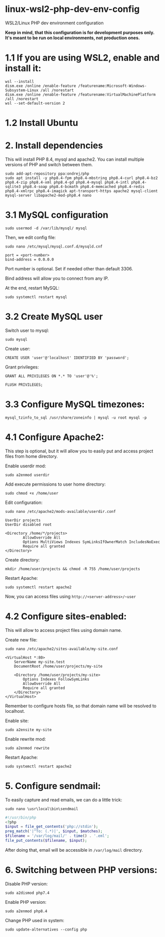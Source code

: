 # linux-wsl2-php-dev-env-config
WSL2/Linux PHP dev environment configuration

**Keep in mind, that this configuration is for development purposes only. It's meant to be run on local environments, not production ones.**

# 1.1 If you are using WSL2, enable and install it:

```
wsl --install
dism.exe /online /enable-feature /featurename:Microsoft-Windows-Subsystem-Linux /all /norestart
dism.exe /online /enable-feature /featurename:VirtualMachinePlatform /all /norestart
wsl --set-default-version 2
```

# 1.2 Install Ubuntu

# 2. Install dependencies

This will install PHP 8.4, mysql and apache2. You can install multiple versions of PHP and switch between them.

```
sudo add-apt-repository ppa:ondrej/php 
sudo apt install -y php8.4-fpm php8.4-mbstring php8.4-curl php8.4-bz2 php8.4-zip php8.4-xml php8.4-gd php8.4-mysql php8.4-intl php8.4-sqlite3 php8.4-soap php8.4-bcmath php8.4-memcached php8.4-redis php8.4-xmlrpc php8.4-imagick apt-transport-https apache2 mysql-client mysql-server libapache2-mod-php8.4 nano
```

# 3.1 MySQL configuration

`sudo usermod -d /var/lib/mysql/ mysql`

Then, we edit config file:

`sudo nano /etc/mysql/mysql.conf.d/mysqld.cnf`

```
port = <port-number>
bind-address = 0.0.0.0
```

Port number is optional. Set if needed other than default 3306.

Bind address will allow you to connect from any IP.

At the end, restart MySQL:

`sudo systemctl restart mysql`

# 3.2 Create MySQL user

Switch user to mysql:

`sudo mysql`

Create user:

`CREATE USER 'user'@'localhost' IDENTIFIED BY 'password';`

Grant privileges:

`GRANT ALL PRIVILEGES ON *.* TO 'user'@'%';`

`FLUSH PRIVILEGES;`

# 3.3 Configure MySQL timezones:

`mysql_tzinfo_to_sql /usr/share/zoneinfo | mysql -u root mysql -p`

# 4.1 Configure Apache2:

This step is optional, but it will allow you to easily put and access project files from home directory.

Enable userdir mod:

`sudo a2enmod userdir`

Add execute permissions to user home directory:

`sudo chmod +x /home/user`

Edit configuration:

`sudo nano /etc/apache2/mods-available/userdir.conf`

```
UserDir projects
UserDir disabled root

<Directory /home/*/projects>
        AllowOverride All
        Options MultiViews Indexes SymLinksIfOwnerMatch IncludesNoExec
        Require all granted
</Directory>
```

Create directory:

`mkdir /home/user/projects && chmod -R 755 /home/user/projects`

Restart Apache:

`sudo systemctl restart apache2`

Now, you can access files using `http://<server-address>/~user`

# 4.2 Configure sites-enabled:

This will allow to access project files using domain name.

Create new file:

`sudo nano /etc/apache2/sites-available/my-site.conf`

```
<VirtualHost *:80>
    ServerName my-site.test
    DocumentRoot /home/user/projects/my-site

    <Directory /home/user/projects/my-site>
        Options Indexes FollowSymLinks
        AllowOverride All
        Require all granted
    </Directory>
</VirtualHost>
```

Remember to configure hosts file, so that domain name will be resolved to localhost.

Enable site:

`sudo a2ensite my-site`

Enable rewrite mod:

`sudo a2enmod rewrite`

Restart Apache:

`sudo systemctl restart apache2`

# 5. Configure sendmail:

To easily capture and read emails, we can do a little trick:

```sudo nano \usr\local\bin\sendmail```

```php
#!/usr/bin/php
<?php
$input = file_get_contents('php://stdin');
preg_match('|^To: (.*)|', $input, $matches);
$filename = '/var/log/mail/' . time() . '.eml';
file_put_contents($filename, $input);
```

After doing that, email will be accessible in `/var/log/mail` directory.

# 6. Switching between PHP versions:

Disable PHP version:

`sudo a2dismod php7.4`

Enable PHP version:

`sudo a2enmod php8.4`

Change PHP used in system:

`sudo update-alternatives --config php`